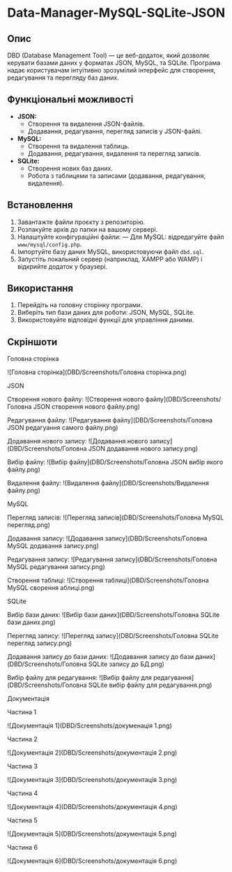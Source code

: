 # Data-Manager-MySQL-SQLite-JSON

## Опис

DBD (Database Management Tool) — це веб-додаток, який дозволяє керувати базами даних у форматах JSON, MySQL, та SQLite. Програма надає користувачам інтуїтивно зрозумілий інтерфейс для створення, редагування та перегляду баз даних.

## Функціональні можливості

- **JSON:**
  - Створення та видалення JSON-файлів.
  - Додавання, редагування, перегляд записів у JSON-файлі.
- **MySQL:**
  - Створення та видалення таблиць.
  - Додавання, редагування, видалення та перегляд записів.
- **SQLite:**
  - Створення нових баз даних.
  - Робота з таблицями та записами (додавання, редагування, видалення).

## Встановлення

1. Завантажте файли проєкту з репозиторію.
2. Розпакуйте архів до папки на вашому сервері.
3. Налаштуйте конфігураційні файли:
   — Для MySQL: відредагуйте файл `www/mysql/config.php`.
4. Імпортуйте базу даних MySQL, використовуючи файл `dbd.sql`.
5. Запустіть локальний сервер (наприклад, XAMPP або WAMP) і відкрийте додаток у браузері.

## Використання

1. Перейдіть на головну сторінку програми.
2. Виберіть тип бази даних для роботи: JSON, MySQL, SQLite.
3. Використовуйте відповідні функції для управління даними.

## Скріншоти

Головна сторінка

![Головна сторінка](DBD/Screenshots/Головна сторінка.png)

JSON

Створення нового файлу:
![Створення нового файлу](DBD/Screenshots/Головна JSON створення нового файлу.png)

Редагування файлу:
![Редагування файлу](DBD/Screenshots/Головна JSON редагуання самого файлу.png)

Додавання нового запису:
![Додавання нового запису](DBD/Screenshots/Головна JSON додавання нового запису.png)

Вибір файлу:
![Вибір файлу](DBD/Screenshots/Головна JSON вибір якого файлу.png)

Видалення файлу:
![Видалення файлу](DBD/Screenshots/Видалення файлу.png)

MySQL

Перегляд записів:
![Перегляд записів](DBD/Screenshots/Головна MySQL перегляд.png)

Додавання запису:
![Додавання запису](DBD/Screenshots/Головна MySQL додавання запису.png)

Редагування запису:
![Редагування запису](DBD/Screenshots/Головна MySQL редагування запису.png)

Створення таблиці:
![Створення таблиці](DBD/Screenshots/Головна MySQL сворення аблиці.png)

SQLite

Вибір бази даних:
![Вибір бази даних](DBD/Screenshots/Головна SQLite бази даних.png)

Перегляд запису:
![Перегляд запису](DBD/Screenshots/Головна SQLite перегляд запису.png)

Додавання запису до бази даних:
![Додавання запису до бази даних](DBD/Screenshots/Головна SQLite запису до БД.png)

Вибір файлу для редагування:
![Вибір файлу для редагування](DBD/Screenshots/Головна SQLite вибір файлу для редагування.png)

Документація

Частина 1

![Документація 1](DBD/Screenshots/докуменація 1.png)

Частина 2

![Документація 2](DBD/Screenshots/документація 2.png)

Частина 3

![Документація 3](DBD/Screenshots/документація 3.png)

Частина 4

![Документація 4](DBD/Screenshots/документація 4.png)

Частина 5

![Документація 5](DBD/Screenshots/документація 5.png)

Частина 6

![Документація 6](DBD/Screenshots/документація 6.png)
